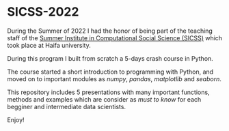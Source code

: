 # SICSS-2022
During the Summer of 2022 I had the honor of being part of the teaching staff of the [Summer Institute in Computational Social Science (SICSS)](https://sicss.io/2022/haifa/) which took place at Haifa university. 

During this program I built from scratch a 5-days crash course in Python. 

The course started a short introduction to programming with Python, and moved on to important modules as *numpy*, *pandas*, *matplotlib* and *seaborn*. 

This repository includes 5 presentations with many important functions, methods and examples which are consider as *must to know* for each begginer and intermediate data scientists.

Enjoy! 
